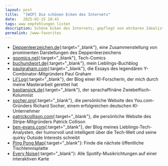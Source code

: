 ```yaml
---
layout: post
title:  "[WIP] Die schönen Ecken des Internets"
date:   2025-02-15 18:41
tags: www empfehlungen listen
description: Schöne Ecken des Internets, gepflegt von ehrbaren Idealist:innen und Weltverbesserern
permalink: /www-favorites
---
```


- [Deppenleerzeichen.de](https://deppenleerzeichen.de){:target="_blank"}, eine Zusammenstellung von prominenten Darstellungen des Deppenleerzeichens
- [goomics.net](www.goomics.net){:target="_blank"}, Tech-Comics
- [buchundwort.de](https://www.buchundwort.de/){:target="_blank"}, mein Lieblings-Buchblog
- [paulgraham.com](https://paulgraham.com/articles.html){:target="_blank"}, die Essays des legendären Y-Combinator-Mitgründers Paul Graham
- [Lil'Log](https://lilianweng.github.io){:target="_blank"}, der Blog einer KI-Forscherin, der mich durch meine Masterarbeit gerettet hat
- [bastiansick.de](https://bastiansick.de/category/kolumnen/zwiebelfisch/){:target="_blank"}, der sprachaffinäne Zwiebelfisch-Kolumnist
- [socher.org](https://www.socher.org){:target="_blank"}, die persönliche Website des You.com-Gründers Richard Socher, einem erfolgreichen deutschen KI-Unternehmer
- [patrickcollison.com](https://patrickcollison.com/about){:target="_blank"}, die persönliche Website des Stripe-Mitgründers Patrick Collison
- [ben-evans.com](https://www.ben-evans.com){:target="_blank"}, der Blog meines Lieblings-Tech-Analysten, der humorvoll und intelligent über die Tech-Welt und seine quirky Outside Interests schreibt
- [Ping Pong Map](https://pingpongmap.net){:target="_blank"}: Finde die nächste öffentliche Tischtennisplatte
- [Every Noise](https://everynoise.com){:target="_blank"}: Alle Spotify-Musikrichtungen auf einer interaktiven Karte